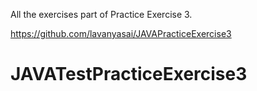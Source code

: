 All the exercises part of Practice Exercise 3.

https://github.com/lavanyasai/JAVAPracticeExercise3
# JAVATestPracticeExercise3
